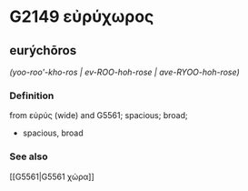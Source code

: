 # G2149 εὐρύχωρος

## eurýchōros

_(yoo-roo'-kho-ros | ev-ROO-hoh-rose | ave-RYOO-hoh-rose)_

### Definition

from εὐρύς (wide) and G5561; spacious; broad; 

- spacious, broad

### See also

[[G5561|G5561 χώρα]]
